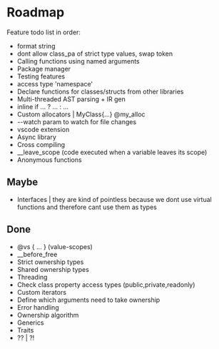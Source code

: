 
# Roadmap

Feature todo list in order:

- format string
- dont allow class_pa of strict type values, swap token
- Calling functions using named arguments
- Package manager
- Testing features
- access type 'namespace'
- Declare functions for classes/structs from other libraries
- Multi-threaded AST parsing + IR gen
- inline if ... ? ... : ...
- Custom allocators | MyClass{...} @my_alloc
- --watch param to watch for file changes
- vscode extension
- Async library
- Cross compiling
- __leave_scope (code executed when a variable leaves its scope)
- Anonymous functions

## Maybe

- Interfaces | they are kind of pointless because we dont use virtual functions and therefore cant use them as types

## Done

- @vs { ... } (value-scopes)
- __before_free
- Strict ownership types
- Shared ownership types
- Threading
- Check class property access types (public,private,readonly)
- Custom iterators
- Define which arguments need to take ownership
- Error handling
- Ownership algorithm
- Generics
- Traits
- ?? | ?!
